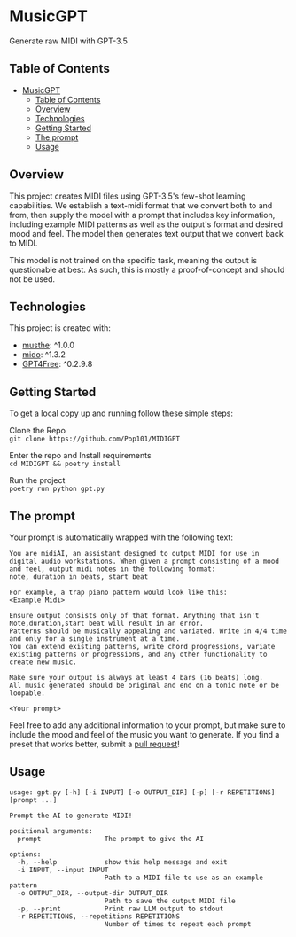 # MusicGPT

Generate raw MIDI with GPT-3.5

## Table of Contents

- [MusicGPT](#musicgpt)
  - [Table of Contents](#table-of-contents)
  - [Overview](#overview)
  - [Technologies](#technologies)
  - [Getting Started](#getting-started)
  - [The prompt](#the-prompt)
  - [Usage](#usage)

## Overview

This project creates MIDI files using GPT-3.5's few-shot learning capabilities. We establish a text-midi format that we convert both to and from, then supply the model with a prompt that includes key information, including example MIDI patterns as well as the output's format and desired mood and feel. The model then generates text output that we convert back to MIDI.

This model is not trained on the specific task, meaning the output is questionable at best. As such, this is mostly a proof-of-concept and should not be used.

## Technologies

This project is created with:

- [musthe](https://github.com/gciruelos/musthe): ^1.0.0
- [mido](https://pypi.org/project/mido/): ^1.3.2
- [GPT4Free](https://github.com/xtekky/gpt4free): ^0.2.9.8
  
## Getting Started

To get a local copy up and running follow these simple steps:

Clone the Repo \
```git clone https://github.com/Pop101/MIDIGPT```

Enter the repo and Install requirements \
```cd MIDIGPT && poetry install```

Run the project \
```poetry run python gpt.py```

## The prompt

Your prompt is automatically wrapped with the following text:

```
You are midiAI, an assistant designed to output MIDI for use in digital audio workstations. When given a prompt consisting of a mood and feel, output midi notes in the following format:
note, duration in beats, start beat

For example, a trap piano pattern would look like this:
<Example Midi>

Ensure output consists only of that format. Anything that isn't Note,duration,start beat will result in an error.
Patterns should be musically appealing and variated. Write in 4/4 time and only for a single instrument at a time.
You can extend existing patterns, write chord progressions, variate existing patterns or progressions, and any other functionality to create new music.

Make sure your output is always at least 4 bars (16 beats) long.
All music generated should be original and end on a tonic note or be loopable.

<Your prompt>
```

Feel free to add any additional information to your prompt, but make sure to include the mood and feel of the music you want to generate. If you find a preset that works better, submit a [pull request](https://github.com/Pop101/MIDIGPT/pulls)!

## Usage

```
usage: gpt.py [-h] [-i INPUT] [-o OUTPUT_DIR] [-p] [-r REPETITIONS] [prompt ...]

Prompt the AI to generate MIDI!

positional arguments:
  prompt                The prompt to give the AI

options:
  -h, --help            show this help message and exit
  -i INPUT, --input INPUT
                        Path to a MIDI file to use as an example pattern
  -o OUTPUT_DIR, --output-dir OUTPUT_DIR
                        Path to save the output MIDI file
  -p, --print           Print raw LLM output to stdout
  -r REPETITIONS, --repetitions REPETITIONS
                        Number of times to repeat each prompt
```
